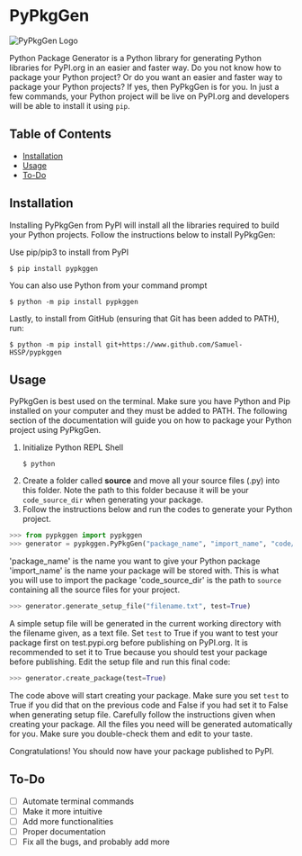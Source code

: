 # PyPkgGen
![PyPkgGen Logo](https://i.ibb.co/kBf4T8c/pypkggen.png)

Python Package Generator is a Python library for generating Python libraries for PyPI.org in an easier and faster way.
Do you not know how to package your Python project? Or do you want an easier and faster way to package your Python projects? If yes, then PyPkgGen is for you.
In just a few commands, your Python project will be live on PyPI.org and developers will be able to install it using ```pip```.


## Table of Contents
- [Installation](https://pypi.org/project/pypkggen/#installation)
- [Usage](https://pypi.org/project/pypkggen/#usage)
- [To-Do](https://pypi.org/project/pypkggen/#to-do)


## Installation
Installing PyPkgGen from PyPI will install all the libraries required to build your Python projects.
Follow the instructions below to install PyPkgGen:

Use pip/pip3 to install from PyPI
```
$ pip install pypkggen
```
You can also use Python from your command prompt
```
$ python -m pip install pypkggen
```
Lastly, to install from GitHub (ensuring that Git has been added to PATH), run:
```
$ python -m pip install git+https://www.github.com/Samuel-HSSP/pypkggen
```

## Usage
PyPkgGen is best used on the terminal. Make sure you have Python and Pip installed on your computer and they must be added to PATH. The following section of the documentation will guide you on how to package your Python project using PyPkgGen.

1. Initialize Python REPL Shell
    ```
    $ python
    ```
2. Create a folder called **source** and move all your source files (.py) into this folder. Note the path to this folder because it will be your `code_source_dir` when generating your package.
3. Follow the instructions below and run the codes to generate your Python project.
```python
>>> from pypkggen import pypkggen
>>> generator = pypkggen.PyPkgGen("package_name", "import_name", "code/source/dir/")
```

'package_name' is the name you want to give your Python package
'import_name' is the name your package will be stored with. This is what you will use to import the package
'code_source_dir' is the path to `source` containing all the source files for your project.

```python
>>> generator.generate_setup_file("filename.txt", test=True)
```
A simple setup file will be generated in the current working directory with the filename given, as a text file.
Set `test` to True if you want to test your package first on test.pypi.org before publishing on PyPI.org. It is recommended to set it to True because you should test your package before publishing.
Edit the setup file and run this final code:

```python
>>> generator.create_package(test=True)
```

The code above will start creating your package. Make sure you set `test` to True if you did that on the previous code and False if you had set it to False when generating setup file.
Carefully follow the instructions given when creating your package. All the files you need will be generated automatically for you. Make sure you double-check them and edit to your taste.

Congratulations! You should now have your package published to PyPI.


## To-Do
- [ ] Automate terminal commands
- [ ] Make it more intuitive
- [ ] Add more functionalities
- [ ] Proper documentation
- [ ] Fix all the bugs, and probably add more
